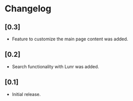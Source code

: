 # Changelog

## [0.3]
- Feature to customize the main page content was added.

## [0.2]
- Search functionality with Lunr was added.

## [0.1]
- Initial release.